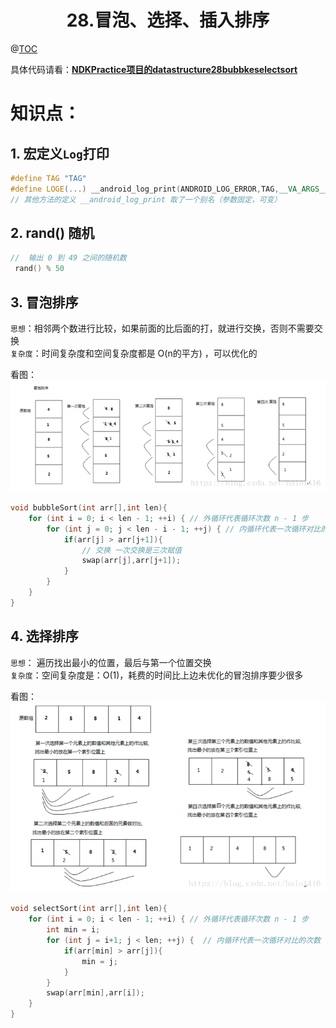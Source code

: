 # <center>28.冒泡、选择、插入排序<center>
@[TOC](数据结构和算法)

具体代码请看：**[NDKPractice项目的datastructure28bubbkeselectsort](https://github.com/EastUp/NDKPractice/tree/master/datastructure28bubbkeselectsort)**

# 知识点：

## 1. 宏定义`Log`打印

```c++
#define TAG "TAG"
#define LOGE(...) __android_log_print(ANDROID_LOG_ERROR,TAG,__VA_ARGS__)
// 其他方法的定义 __android_log_print 取了一个别名（参数固定，可变）
```

## 2. rand() 随机

```c++
//  输出 0 到 49 之间的随机数
 rand() % 50
```

## 3. 冒泡排序

`思想`：相邻两个数进行比较，如果前面的比后面的打，就进行交换，否则不需要交换  
`复杂度`：时间复杂度和空间复杂度都是 O(n的平方) ，可以优化的

看图：
![](冒泡思想.png)

```c++
void bubbleSort(int arr[],int len){
    for (int i = 0; i < len - 1; ++i) { // 外循环代表循环次数 n - 1 步
        for (int j = 0; j < len - i - 1; ++j) { // 内循环代表一次循环对比的次数 n-1,n-2,n-3,1
            if(arr[j] > arr[j+1]){
                // 交换 一次交换是三次赋值
                swap(arr[j],arr[j+1]);
            }
        }
    }
}
```

## 4. 选择排序

`思想`： 遍历找出最小的位置，最后与第一个位置交换  
`复杂度`：空间复杂度是：O(1)，耗费的时间比上边未优化的冒泡排序要少很多

看图：
![](选择排序思想.png)

```c++
void selectSort(int arr[],int len){
    for (int i = 0; i < len - 1; ++i) { // 外循环代表循环次数 n - 1 步
        int min = i;
        for (int j = i+1; j < len; ++j) {  // 内循环代表一次循环对比的次数
            if(arr[min] > arr[j]){
                min = j;
            }
        }
        swap(arr[min],arr[i]);
    }
}
```





















